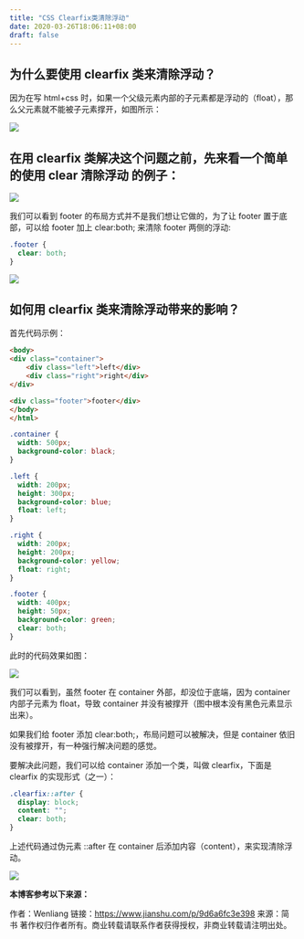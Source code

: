 ```yaml
---
title: "CSS Clearfix类清除浮动"
date: 2020-03-26T18:06:11+08:00
draft: false
---
```


## 为什么要使用 clearfix 类来清除浮动？

因为在写 html+css 时，如果一个父级元素内部的子元素都是浮动的（float），那么父元素就不能被子元素撑开，如图所示：

![](/images/clearfix.png)

## 在用 clearfix 类解决这个问题之前，先来看一个简单的使用 clear 清除浮动 的例子：

![](/images/clearfix-2.png)

我们可以看到 footer 的布局方式并不是我们想让它做的，为了让 footer 置于底部，可以给 footer 加上 clear:both; 来清除 footer 两侧的浮动:

```css
.footer {
  clear: both;
}
```

![](/images/clearfix-3.png)

## 如何用 clearfix 类来清除浮动带来的影响？

首先代码示例：

```html
<body>
<div class="container">
    <div class="left">left</div>
    <div class="right">right</div>
</div>

<div class="footer">footer</div>
</body>
</html>
```

```css
.container {
  width: 500px;
  background-color: black;
}

.left {
  width: 200px;
  height: 300px;
  background-color: blue;
  float: left;
}

.right {
  width: 200px;
  height: 200px;
  background-color: yellow;
  float: right;
}

.footer {
  width: 400px;
  height: 50px;
  background-color: green;
  clear: both;
}
```

此时的代码效果如图：

![](/images/clearfix-4.png)

我们可以看到，虽然 footer 在 container 外部，却没位于底端，因为 container 内部子元素为 float，导致 container 并没有被撑开（图中根本没有黑色元素显示出来）。

如果我们给 footer 添加 clear:both;，布局问题可以被解决，但是 container 依旧没有被撑开，有一种强行解决问题的感觉。

要解决此问题，我们可以给 container 添加一个类，叫做 clearfix，下面是 clearfix 的实现形式（之一）：

```css
.clearfix::after {
  display: block;
  content: "";
  clear: both;
}
```

上述代码通过伪元素 ::after 在 container 后添加内容（content），来实现清除浮动。

![](/images/clearfix-5.png)

**本博客参考以下来源：**

作者：Wenliang
链接：https://www.jianshu.com/p/9d6a6fc3e398
来源：简书
著作权归作者所有。商业转载请联系作者获得授权，非商业转载请注明出处。
